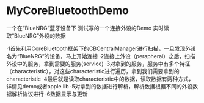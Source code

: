# MyCoreBluetoothDemo

一个在“BlueNRG”蓝牙设备下 测试写的一个连接外设的Demo
实时读取“BlueNRG”外设的数据

·1首先利用CoreBluetooth框架下的CBCentralManager进行扫描，一旦发现外设名为“BlueNRG”的设备，马上开始连接
·2连接上外设（perapheral）之后，扫描外设中的服务，拿到需要的服务(service)
·3对拿到的服务，服务中有多个特征（characteristic），对这些characteristic进行遍历，拿到我们需要拿到的characteristic
·4最后就是读取characteristic中的数据，读取数据有两种方式，详情见demo或者apple lib
·5对拿到的数据进行解析，解析数据根据不同的外设数据解析协议进行
·6数据显示与更新
